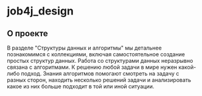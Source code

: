 # job4j_design

## О проекте
В разделе "Структуры данных и алгоритмы" мы детальнее познакомимся с коллекциями, 
включая самостоятельное создание простых структур данных. 
Работа со структурами данных неразрывно связана с алгоритмами. 
К решению любой задачи в мире нужен какой-либо подход. 
Знания алгоритмов помогают смотреть на задачу с разных сторон, находить несколько решений 
задачи и анализировать какое из них больше подходит в той или иной ситуации. 